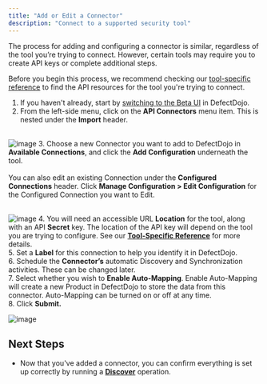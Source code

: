 ```yaml
---
title: "Add or Edit a Connector"
description: "Connect to a supported security tool"
---
```


The process for adding and configuring a connector is similar, regardless of the tool you’re trying to connect. However, certain tools may require you to create API keys or complete additional steps.



Before you begin this process, we recommend checking our [tool\-specific reference](https://support.defectdojo.com/en/articles/9056761-tool-specific-reference) to find the API resources for the tool you're trying to connect.



1. If you haven't already, start by [switching to the Beta UI](https://support.defectdojo.com/en/articles/9056775-switching-to-the-beta-ui) in DefectDojo.
2. From the left\-side menu, click on the **API Connectors** menu item. This is nested under the **Import** header.  
​


![image](images/add_edit_connectors.png)
3. Choose a new Connector you want to add to DefectDojo in **Available Connections**, and click the **Add Configuration** underneath the tool.  
​  
You can also edit an existing Connection under the **Configured Connections** header. Click **Manage Configuration \> Edit Configuration** for the Configured Connection you want to Edit.  
​


![image](images/add_edit_connectors_2.png)
4. You will need an accessible URL **Location** for the tool, along with an API **Secret** key. The location of the API key will depend on the tool you are trying to configure. See our **[Tool\-Specific Reference](https://support.defectdojo.com/en/articles/9056761-tool-specific-reference)** for more details.  
​
5. Set a **Label** for this connection to help you identify it in DefectDojo.  
​
6. Schedule the **Connector’s** automatic Discovery and Synchronization activities. These can be changed later.  
​
7. Select whether you wish to **Enable Auto\-Mapping**. Enable Auto\-Mapping will create a new Product in DefectDojo to store the data from this connector. Auto\-Mapping can be turned on or off at any time.  
​
8. Click **Submit.**

![image](images/add_edit_connectors_3.png)

## Next Steps


* Now that you've added a connector, you can confirm everything is set up correctly by running a **[Discover](https://support.defectdojo.com/en/articles/9056822-discovery-records)** operation.
